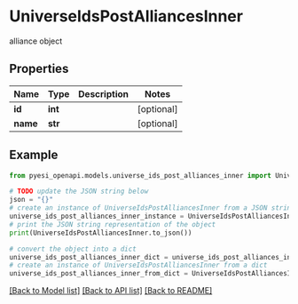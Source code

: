 # UniverseIdsPostAlliancesInner

alliance object

## Properties

Name | Type | Description | Notes
------------ | ------------- | ------------- | -------------
**id** | **int** |  | [optional] 
**name** | **str** |  | [optional] 

## Example

```python
from pyesi_openapi.models.universe_ids_post_alliances_inner import UniverseIdsPostAlliancesInner

# TODO update the JSON string below
json = "{}"
# create an instance of UniverseIdsPostAlliancesInner from a JSON string
universe_ids_post_alliances_inner_instance = UniverseIdsPostAlliancesInner.from_json(json)
# print the JSON string representation of the object
print(UniverseIdsPostAlliancesInner.to_json())

# convert the object into a dict
universe_ids_post_alliances_inner_dict = universe_ids_post_alliances_inner_instance.to_dict()
# create an instance of UniverseIdsPostAlliancesInner from a dict
universe_ids_post_alliances_inner_from_dict = UniverseIdsPostAlliancesInner.from_dict(universe_ids_post_alliances_inner_dict)
```
[[Back to Model list]](../README.md#documentation-for-models) [[Back to API list]](../README.md#documentation-for-api-endpoints) [[Back to README]](../README.md)


